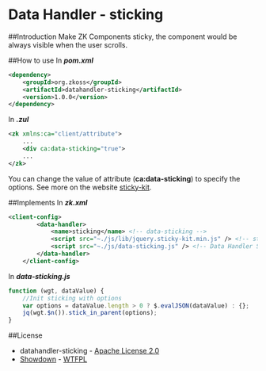 # Data Handler - sticking
##Introduction
Make ZK Components sticky, the component would be always visible when the user scrolls.

##How to use
In ***pom.xml***
```xml
<dependency>
    <groupId>org.zkoss</groupId>
    <artifactId>datahandler-sticking</artifactId>
    <version>1.0.0</version>
</dependency>
```

In ***.zul***
```xml
<zk xmlns:ca="client/attribute">
    ...
    <div ca:data-sticking="true">
    ...
</zk>
```
You can change the value of attribute (**ca:data-sticking**) to specify the options.
See more on the website [sticky-kit](http://leafo.net/sticky-kit/).

##Implements
In ***zk.xml***
```xml
<client-config>
		<data-handler>
			<name>sticking</name> <!-- data-sticking -->
			<script src="~./js/lib/jquery.sticky-kit.min.js" /> <!-- sticky-kit Library -->
            <script src="~./js/data-sticking.js" /> <!-- Data Handler Script -->
		</data-handler>
	</client-config>
```
In ***data-sticking.js***

```javascript
function (wgt, dataValue) {
	//Init sticking with options
	var options = dataValue.length > 0 ? $.evalJSON(dataValue) : {};
	jq(wgt.$n()).stick_in_parent(options);
}
```

##License
* datahandler-sticking - [Apache License 2.0](http://www.apache.org/licenses/LICENSE-2.0)
* [Showdown](http://leafo.net/sticky-kit/) - [WTFPL](https://github.com/leafo/sticky-kit)
